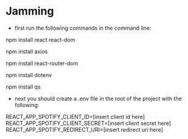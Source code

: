 # Jamming

- first run the following commands in the command line:

npm install react react-dom

npm install axios

npm install react-router-dom

npm install dotenv

npm install qs

- next you should create a .env file in the root of the project with the following:

REACT_APP_SPOTIFY_CLIENT_ID=[insert client id here]
REACT_APP_SPOTIFY_CLIENT_SECRET=[insert client secret here]
REACT_APP_SPOTIFY_REDIRECT_URI=[insert redirect uri here]
